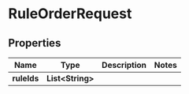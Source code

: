 

# RuleOrderRequest


## Properties

| Name | Type | Description | Notes |
|------------ | ------------- | ------------- | -------------|
|**ruleIds** | **List&lt;String&gt;** |  |  |



